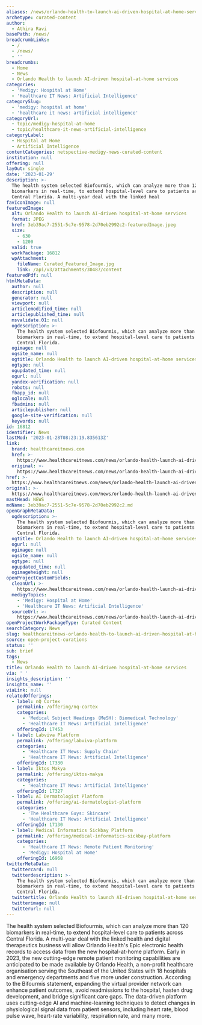 ```yaml
---
aliases: /news/orlando-health-to-launch-ai-driven-hospital-at-home-services
archetype: curated-content
author:
  - Athira Ravi
basePath: /news/
breadcrumbLinks:
  - /
  - /news/
  - ''
breadcrumbs:
  - Home
  - News
  - Orlando Health to launch AI-driven hospital-at-home services
categories:
  - 'Medigy: Hospital at Home'
  - 'Healthcare IT News: Artificial Intelligence'
categorySlug:
  - 'medigy: hospital at home'
  - 'healthcare it news: artificial intelligence'
categoryUrl:
  - topic/medigy-hospital-at-home
  - topic/healthcare-it-news-artificial-intelligence
categoryLabel:
  - Hospital at Home
  - Artificial Intelligence
contentCategories: netspective-medigy-news-curated-content
institution: null
offering: null
layOut: single
date: '2023-01-29'
description: >-
  The health system selected Biofourmis, which can analyze more than 120
  biomarkers in real-time, to extend hospital-level care to patients across
  Central Florida. A multi-year deal with the linked heal
favIconImage: null
featuredImage:
  alt: Orlando Health to launch AI-driven hospital-at-home services
  format: JPEG
  href: 3eb39ac7-2551-5c7e-9578-2d70eb2992c2-featuredImage.jpeg
  size:
    - 630
    - 1200
  valid: true
  workPackage: 16812
  wpAttachment:
    fileName: Curated_Featured_Image.jpg
    link: /api/v3/attachments/30487/content
featuredPdf: null
htmlMetaData:
  author: null
  description: null
  generator: null
  viewport: null
  articlemodified_time: null
  articlepublished_time: null
  msvalidate.01: null
  ogdescription: >-
    The health system selected Biofourmis, which can analyze more than 120
    biomarkers in real-time, to extend hospital-level care to patients across
    Central Florida.
  ogimage: null
  ogsite_name: null
  ogtitle: Orlando Health to launch AI-driven hospital-at-home services
  ogtype: null
  ogupdated_time: null
  ogurl: null
  yandex-verification: null
  robots: null
  fbapp_id: null
  oglocale: null
  fbadmins: null
  articlepublisher: null
  google-site-verification: null
  keywords: null
id: 16812
identifier: News
lastMod: '2023-01-28T08:23:19.835613Z'
link:
  brand: healthcareitnews.com
  href: >-
    https://www.healthcareitnews.com/news/orlando-health-launch-ai-driven-hospital-home-services
  original: >-
    https://www.healthcareitnews.com/news/orlando-health-launch-ai-driven-hospital-home-services
href: >-
  https://www.healthcareitnews.com/news/orlando-health-launch-ai-driven-hospital-home-services
original: >-
  https://www.healthcareitnews.com/news/orlando-health-launch-ai-driven-hospital-home-services
mastHead: NEWS
mdName: 3eb39ac7-2551-5c7e-9578-2d70eb2992c2.md
openGraphMetaData:
  ogdescription: >-
    The health system selected Biofourmis, which can analyze more than 120
    biomarkers in real-time, to extend hospital-level care to patients across
    Central Florida.
  ogtitle: Orlando Health to launch AI-driven hospital-at-home services
  ogurl: null
  ogimage: null
  ogsite_name: null
  ogtype: null
  ogupdated_time: null
  ogimageheight: null
openProjectCustomFields:
  cleanUrl: >-
    https://www.healthcareitnews.com/news/orlando-health-launch-ai-driven-hospital-home-services
  medigyTopics:
    - 'Medigy: Hospital at Home'
    - 'Healthcare IT News: Artificial Intelligence'
  sourceUrl: >-
    https://www.healthcareitnews.com/news/orlando-health-launch-ai-driven-hospital-home-services
openProjectWorkPackageType: Curated Content
searchCategory: News
slug: healthcareitnews-orlando-health-to-launch-ai-driven-hospital-at-home-services
source: open-project-curations
status: ''
sub: brief
tags:
  - News
title: Orlando Health to launch AI-driven hospital-at-home services
via: ' '
insights_description: ''
insights_name: ''
viaLink: null
relatedOfferings:
  - label: nQ Cortex
    permalink: /offering/nq-cortex
    categories:
      - 'Medical Subject Headings (MeSH): Biomedical Technology'
      - 'Healthcare IT News: Artificial Intelligence'
    offeringId: 17453
  - label: Labviva Platform
    permalink: /offering/labviva-platform
    categories:
      - 'Healthcare IT News: Supply Chain'
      - 'Healthcare IT News: Artificial Intelligence'
    offeringId: 17330
  - label: Iktos Makya
    permalink: /offering/iktos-makya
    categories:
      - 'Healthcare IT News: Artificial Intelligence'
    offeringId: 17327
  - label: AI Dermatologist Platform
    permalink: /offering/ai-dermatologist-platform
    categories:
      - 'The Healthcare Guys: Skincare'
      - 'Healthcare IT News: Artificial Intelligence'
    offeringId: 17130
  - label: Medical Informatics Sickbay Platform
    permalink: /offering/medical-informatics-sickbay-platform
    categories:
      - 'Healthcare IT News: Remote Patient Monitoring'
      - 'Medigy: Hospital at Home'
    offeringId: 16968
twitterMetaData:
  twittercard: null
  twitterdescription: >-
    The health system selected Biofourmis, which can analyze more than 120
    biomarkers in real-time, to extend hospital-level care to patients across
    Central Florida.
  twittertitle: Orlando Health to launch AI-driven hospital-at-home services
  twitterimage: null
  twitterurl: null
---
```

<p>The health system selected Biofourmis, which can analyze more than 120 biomarkers in real-time, to extend hospital-level care to patients across Central Florida. A multi-year deal with the linked health and digital therapeutics business will allow Orlando Health's Epic electronic health records to access data from the new hospital-at-home platform. Early in 2023, the new cutting-edge remote patient monitoring capabilities are anticipated to be made available by Orlando Health, a non-profit healthcare organisation serving the Southeast of the United States with 18 hospitals and emergency departments and five more under construction. According to the Bifourmis statement, expanding the virtual provider network can enhance patient outcomes, avoid readmissions to the hospital, hasten drug development, and bridge significant care gaps. The data-driven platform uses cutting-edge AI and machine-learning techniques to detect changes in physiological signal data from patient sensors, including heart rate, blood pulse wave, heart-rate variability, respiration rate, and many more.</p>